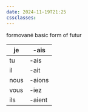 ```yaml
---
date: 2024-11-19T21:25
cssclasses:
---
```

formované basic form of futur

| je   | -ais   |
| ---- | ------ |
| tu   | -ais   |
| il   | -ait   |
| nous | -aions |
| vous | -iez   |
| ils  | -aient |
